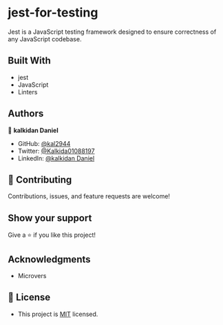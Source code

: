 # jest-for-testing

Jest is a JavaScript testing framework designed to ensure correctness of any JavaScript codebase.

## Built With

- jest
- JavaScript 
- Linters


## Authors

👤 **kalkidan Daniel**

- GitHub: [@kal2944](https://github.com/kal2944)
- Twitter: [@Kalkida01088197](https://twitter.com/Kalkida01088197)
- LinkedIn: [@kalkidan Daniel](https://www.linkedin.com/in/kalkidan-daniel-b2a204238/)

## 🤝 Contributing

Contributions, issues, and feature requests are welcome!

## Show your support

Give a ⭐️ if you like this project!

## Acknowledgments

- Microvers

## 📝 License

- This project is [MIT](./LICENSE) licensed.

